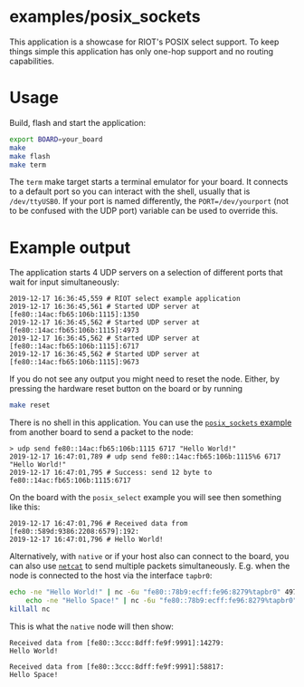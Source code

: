 examples/posix_sockets
======================
This application is a showcase for RIOT's POSIX select support. To
keep things simple this application has only one-hop support and
no routing capabilities.

Usage
=====

Build, flash and start the application:
```sh
export BOARD=your_board
make
make flash
make term
```

The `term` make target starts a terminal emulator for your board. It
connects to a default port so you can interact with the shell, usually
that is `/dev/ttyUSB0`. If your port is named differently, the
`PORT=/dev/yourport` (not to be confused with the UDP port) variable can
be used to override this.


Example output
==============

The application starts 4 UDP servers on a selection of different ports that wait
for input simultaneously:
```
2019-12-17 16:36:45,559 # RIOT select example application
2019-12-17 16:36:45,561 # Started UDP server at [fe80::14ac:fb65:106b:1115]:1350
2019-12-17 16:36:45,562 # Started UDP server at [fe80::14ac:fb65:106b:1115]:4973
2019-12-17 16:36:45,562 # Started UDP server at [fe80::14ac:fb65:106b:1115]:6717
2019-12-17 16:36:45,562 # Started UDP server at [fe80::14ac:fb65:106b:1115]:9673
```

If you do not see any output you might need to reset the node. Either, by
pressing the hardware reset button on the board or by running
```sh
make reset
```

There is no shell in this application. You can use the [`posix_sockets` example]
from another board to send a packet to the node:

```
> udp send fe80::14ac:fb65:106b:1115 6717 "Hello World!"
2019-12-17 16:47:01,789 # udp send fe80::14ac:fb65:106b:1115%6 6717 "Hello World!"
2019-12-17 16:47:01,795 # Success: send 12 byte to fe80::14ac:fb65:106b:1115:6717
```

On the board with the `posix_select` example you will see then something like
this:

```
2019-12-17 16:47:01,796 # Received data from [fe80::589d:9386:2208:6579]:192:
2019-12-17 16:47:01,796 # Hello World!
```

Alternatively, with `native` or if your host also can connect to the board, you
can also use [`netcat`][netcat] to send multiple packets simultaneously. E.g.
when the node is connected to the host via the interface `tapbr0`:

```sh
echo -ne "Hello World!" | nc -6u "fe80::78b9:ecff:fe96:8279%tapbr0" 4973 & \
    echo -ne "Hello Space!" | nc -6u "fe80::78b9:ecff:fe96:8279%tapbr0" 1350
killall nc
```

This is what the `native` node will then show:

```
Received data from [fe80::3ccc:8dff:fe9f:9991]:14279:
Hello World!

Received data from [fe80::3ccc:8dff:fe9f:9991]:58817:
Hello Space!

```

[`posix_sockets` example]: ../posix_sockets
[netcat]: https://www.unix.com/man-page/Linux/1/netcat/
